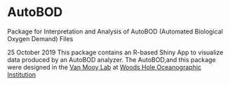 # AutoBOD
Package for Interpretation and Analysis of AutoBOD (Automated Biological Oxygen Demand) Files

25 October 2019
This package contains an R-based Shiny App to visualize data produced by an AutoBOD analyzer. The AutoBOD,and this package were designed in the [Van Mooy Lab](http://www.whoi.edu/page.do?pid=80356) at [Woods Hole Oceanographic Institution](http://www.whoi.edu/)
